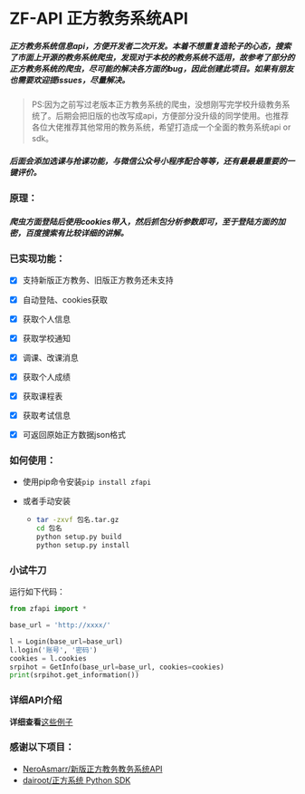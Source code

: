 # ZF-API 正方教务系统API

##### 正方教务系统信息api，方便开发者二次开发。本着不想重复造轮子的心态，搜索了市面上开源的教务系统爬虫，发现对于本校的教务系统不适用，故参考了部分的正方教务系统的爬虫，尽可能的解决各方面的bug，因此创建此项目。如果有朋友也需要欢迎提issues，尽量解决。

> PS:因为之前写过老版本正方教务系统的爬虫，没想刚写完学校升级教务系统了。后期会把旧版的也改写成api，方便部分没升级的同学使用。也推荐各位大佬推荐其他常用的教务系统，希望打造成一个全面的教务系统api or sdk。

##### 后面会添加选课与抢课功能，与微信公众号小程序配合等等，还有最最最重要的一键评价。

### 原理：

##### 爬虫方面登陆后使用cookies带入，然后抓包分析参数即可，至于登陆方面的加密，百度搜索有比较详细的讲解。

### 已实现功能：

* [x] 支持新版正方教务、旧版正方教务还未支持

* [x] 自动登陆、cookies获取
* [x] 获取个人信息
* [x] 获取学校通知
* [x] 调课、改课消息
* [x] 获取个人成绩
* [x] 获取课程表
* [x] 获取考试信息
* [x] 可返回原始正方数据json格式

### 如何使用：

+ 使用pip命令安装`pip install zfapi`

+ 或者手动安装

  + ```bash
    tar -zxvf 包名.tar.gz
    cd 包名
    python setup.py build
    python setup.py install
    ```

### 小试牛刀

运行如下代码：

```python
from zfapi import *

base_url = 'http://xxxx/'

l = Login(base_url=base_url)
l.login('账号', '密码')
cookies = l.cookies
srpihot = GetInfo(base_url=base_url, cookies=cookies)
print(srpihot.get_information())
```

### 详细API介绍

**详细查看**[这些例子](https://github.com/Srpihot/zfapi/tree/master/examples)

### 感谢以下项目：

+ [NeroAsmarr/新版正方教务教务系统API](https://github.com/NeroAsmarr/zfnew)
+ [dairoot/正方系统 Python SDK](https://github.com/dairoot/school-api)